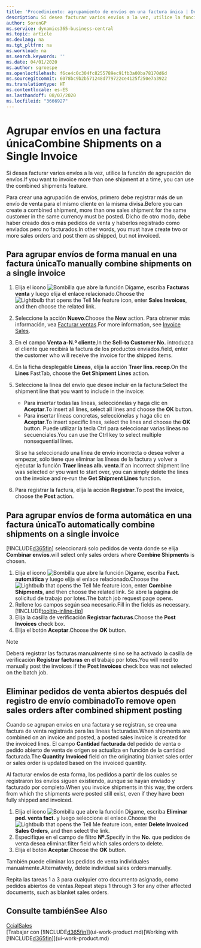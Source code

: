 ```yaml
---
title: 'Procedimiento: agrupamiento de envíos en una factura única | Documentos de Microsoft'
description: Si desea facturar varios envíos a la vez, utilice la función de agrupación de envíos.
author: SorenGP
ms.service: dynamics365-business-central
ms.topic: article
ms.devlang: na
ms.tgt_pltfrm: na
ms.workload: na
ms.search.keywords: ''
ms.date: 04/01/2020
ms.author: sgroespe
ms.openlocfilehash: f6ce4c0c304fc8255789ec91fb3a00ba78170d6d
ms.sourcegitcommit: 6078bc9b2b571248d779722ce4125f250e7a3922
ms.translationtype: HT
ms.contentlocale: es-ES
ms.lasthandoff: 08/07/2020
ms.locfileid: "3666927"
---
```

# <a name="combine-shipments-on-a-single-invoice"></a><span data-ttu-id="43b57-103">Agrupar envíos en una factura única</span><span class="sxs-lookup"><span data-stu-id="43b57-103">Combine Shipments on a Single Invoice</span></span>
<span data-ttu-id="43b57-104">Si desea facturar varios envíos a la vez, utilice la función de agrupación de envíos.</span><span class="sxs-lookup"><span data-stu-id="43b57-104">If you want to invoice more than one shipment at a time, you can use the combined shipments feature.</span></span>  

<span data-ttu-id="43b57-105">Para crear una agrupación de envíos, primero debe registrar más de un envío de venta para el mismo cliente en la misma divisa.</span><span class="sxs-lookup"><span data-stu-id="43b57-105">Before you can create a combined shipment, more than one sales shipment for the same customer in the same currency must be posted.</span></span> <span data-ttu-id="43b57-106">Dicho de otro modo, debe haber creado dos o más pedidos de venta y haberlos registrado como enviados pero no facturados.</span><span class="sxs-lookup"><span data-stu-id="43b57-106">In other words, you must have create two or more sales orders and post them as shipped, but not invoiced.</span></span> 

## <a name="to-manually-combine-shipments-on-a-single-invoice"></a><span data-ttu-id="43b57-107">Para agrupar envíos de forma manual en una factura única</span><span class="sxs-lookup"><span data-stu-id="43b57-107">To manually combine shipments on a single invoice</span></span>  
1. <span data-ttu-id="43b57-108">Elija el icono ![Bombilla que abre la función Dígame](media/ui-search/search_small.png "Dígame qué desea hacer"), escriba **Facturas venta** y luego elija el enlace relacionado.</span><span class="sxs-lookup"><span data-stu-id="43b57-108">Choose the ![Lightbulb that opens the Tell Me feature](media/ui-search/search_small.png "Tell me what you want to do") icon, enter **Sales Invoices**, and then choose the related link.</span></span>  
2. <span data-ttu-id="43b57-109">Seleccione la acción **Nuevo**.</span><span class="sxs-lookup"><span data-stu-id="43b57-109">Choose the **New** action.</span></span> <span data-ttu-id="43b57-110">Para obtener más información, vea [Facturar ventas](sales-how-invoice-sales.md).</span><span class="sxs-lookup"><span data-stu-id="43b57-110">For more information, see [Invoice Sales](sales-how-invoice-sales.md).</span></span>
3. <span data-ttu-id="43b57-111">En el campo **Venta a-N.º cliente**,</span><span class="sxs-lookup"><span data-stu-id="43b57-111">In the **Sell-to Customer No.**</span></span> <span data-ttu-id="43b57-112">introduzca el cliente que recibirá la factura de los productos enviados.</span><span class="sxs-lookup"><span data-stu-id="43b57-112">field, enter the customer who will receive the invoice for the shipped items.</span></span>  
4. <span data-ttu-id="43b57-113">En la ficha desplegable **Líneas**, elija la acción **Traer líns. recep**.</span><span class="sxs-lookup"><span data-stu-id="43b57-113">On the **Lines** FastTab, choose the **Get Shipment Lines** action.</span></span>  
5. <span data-ttu-id="43b57-114">Seleccione la línea del envío que desee incluir en la factura:</span><span class="sxs-lookup"><span data-stu-id="43b57-114">Select the shipment line that you want to include in the invoice:</span></span>  

    - <span data-ttu-id="43b57-115">Para insertar todas las líneas, selecciónelas y haga clic en **Aceptar**.</span><span class="sxs-lookup"><span data-stu-id="43b57-115">To insert all lines, select all lines and choose the **OK** button.</span></span>  
    - <span data-ttu-id="43b57-116">Para insertar líneas concretas, selecciónelas y haga clic en **Aceptar**.</span><span class="sxs-lookup"><span data-stu-id="43b57-116">To insert specific lines, select the lines and choose the **OK** button.</span></span> <span data-ttu-id="43b57-117">Puede utilizar la tecla Ctrl para seleccionar varias líneas no secuenciales.</span><span class="sxs-lookup"><span data-stu-id="43b57-117">You can use the Ctrl key to select multiple nonsequential lines.</span></span>  

    <span data-ttu-id="43b57-118">Si se ha seleccionado una línea de envío incorrecta o desea volver a empezar, sólo tiene que eliminar las líneas de la factura y volver a ejecutar la función **Traer líneas alb. venta**.</span><span class="sxs-lookup"><span data-stu-id="43b57-118">If an incorrect shipment line was selected or you want to start over, you can simply delete the lines on the invoice and re-run the **Get Shipment Lines** function.</span></span>  
7. <span data-ttu-id="43b57-119">Para registrar la factura, elija la acción **Registrar**.</span><span class="sxs-lookup"><span data-stu-id="43b57-119">To post the invoice, choose the **Post** action.</span></span>  

## <a name="to-automatically-combine-shipments-on-a-single-invoice"></a><span data-ttu-id="43b57-120">Para agrupar envíos de forma automática en una factura única</span><span class="sxs-lookup"><span data-stu-id="43b57-120">To automatically combine shipments on a single invoice</span></span>  
[!INCLUDE[d365fin](includes/d365fin_md.md)] <span data-ttu-id="43b57-121">seleccionará solo pedidos de venta donde se elija **Combinar envíos**.</span><span class="sxs-lookup"><span data-stu-id="43b57-121">will select only sales orders where **Combine Shipments** is chosen.</span></span> 

1. <span data-ttu-id="43b57-122">Elija el icono ![Bombilla que abre la función Dígame](media/ui-search/search_small.png "Dígame qué desea hacer"), escriba **Fact. automática** y luego elija el enlace relacionado.</span><span class="sxs-lookup"><span data-stu-id="43b57-122">Choose the ![Lightbulb that opens the Tell Me feature](media/ui-search/search_small.png "Tell me what you want to do") icon, enter **Combine Shipments**, and then choose the related link.</span></span> <span data-ttu-id="43b57-123">Se abre la página de solicitud de trabajo por lotes.</span><span class="sxs-lookup"><span data-stu-id="43b57-123">The batch job request page opens.</span></span>  
2. <span data-ttu-id="43b57-124">Rellene los campos según sea necesario.</span><span class="sxs-lookup"><span data-stu-id="43b57-124">Fill in the fields as necessary.</span></span> [!INCLUDE[tooltip-inline-tip](includes/tooltip-inline-tip_md.md)]
3. <span data-ttu-id="43b57-125">Elija la casilla de verificación **Registrar facturas**.</span><span class="sxs-lookup"><span data-stu-id="43b57-125">Choose the **Post Invoices** check box.</span></span>  
4. <span data-ttu-id="43b57-126">Elija el botón **Aceptar**.</span><span class="sxs-lookup"><span data-stu-id="43b57-126">Choose the **OK** button.</span></span>  

> [!NOTE]  
>  <span data-ttu-id="43b57-127">Deberá registrar las facturas manualmente si no se ha activado la casilla de verificación **Registrar facturas** en el trabajo por lotes.</span><span class="sxs-lookup"><span data-stu-id="43b57-127">You will need to manually post the invoices if the **Post Invoices** check box was not selected on the batch job.</span></span>  

## <a name="to-remove-open-sales-orders-after-combined-shipment-posting"></a><span data-ttu-id="43b57-128">Eliminar pedidos de venta abiertos después del registro de envío combinado</span><span class="sxs-lookup"><span data-stu-id="43b57-128">To remove open sales orders after combined shipment posting</span></span> 
<span data-ttu-id="43b57-129">Cuando se agrupan envíos en una factura y se registran, se crea una factura de venta registrada para las líneas facturadas.</span><span class="sxs-lookup"><span data-stu-id="43b57-129">When shipments are combined on an invoice and posted, a posted sales invoice is created for the invoiced lines.</span></span> <span data-ttu-id="43b57-130">El campo **Cantidad facturada** del pedido de venta o pedido abierto de venta de origen se actualiza en función de la cantidad facturada.</span><span class="sxs-lookup"><span data-stu-id="43b57-130">The **Quantity Invoiced** field on the originating blanket sales order or sales order is updated based on the invoiced quantity.</span></span>  

<span data-ttu-id="43b57-131">Al facturar envíos de esta forma, los pedidos a partir de los cuales se registraron los envíos siguen existiendo, aunque se hayan enviado y facturado por completo.</span><span class="sxs-lookup"><span data-stu-id="43b57-131">When you invoice shipments in this way, the orders from which the shipments were posted still exist, even if they have been fully shipped and invoiced.</span></span>   

1. <span data-ttu-id="43b57-132">Elija el icono ![Bombilla que abre la función Dígame](media/ui-search/search_small.png "Dígame qué desea hacer"), escriba **Eliminar ped. venta fact.** y luego seleccione el enlace.</span><span class="sxs-lookup"><span data-stu-id="43b57-132">Choose the ![Lightbulb that opens the Tell Me feature](media/ui-search/search_small.png "Tell me what you want to do") icon, enter **Delete Invoiced Sales Orders**, and then select the link.</span></span>  
2. <span data-ttu-id="43b57-133">Especifique en el campo de filtro **Nº.**</span><span class="sxs-lookup"><span data-stu-id="43b57-133">Specify in the **No.**</span></span> <span data-ttu-id="43b57-134">que pedidos de venta desea eliminar.</span><span class="sxs-lookup"><span data-stu-id="43b57-134">filter field which sales orders to delete.</span></span>  
3. <span data-ttu-id="43b57-135">Elija el botón **Aceptar**.</span><span class="sxs-lookup"><span data-stu-id="43b57-135">Choose the **OK** button.</span></span>  

<span data-ttu-id="43b57-136">También puede eliminar los pedidos de venta individuales manualmente.</span><span class="sxs-lookup"><span data-stu-id="43b57-136">Alternatively, delete individual sales orders manually.</span></span>  

<span data-ttu-id="43b57-137">Repita las tareas 1 a 3 para cualquier otro documento asignado, como pedidos abiertos de ventas.</span><span class="sxs-lookup"><span data-stu-id="43b57-137">Repeat steps 1 through 3 for any other affected documents, such as blanket sales orders.</span></span>

## <a name="see-also"></a><span data-ttu-id="43b57-138">Consulte también</span><span class="sxs-lookup"><span data-stu-id="43b57-138">See Also</span></span>  
[<span data-ttu-id="43b57-139">Ccial</span><span class="sxs-lookup"><span data-stu-id="43b57-139">Sales</span></span>](sales-manage-sales.md)  
<span data-ttu-id="43b57-140">[Trabajar con [!INCLUDE[d365fin](includes/d365fin_md.md)]](ui-work-product.md)</span><span class="sxs-lookup"><span data-stu-id="43b57-140">[Working with [!INCLUDE[d365fin](includes/d365fin_md.md)]](ui-work-product.md)</span></span>
